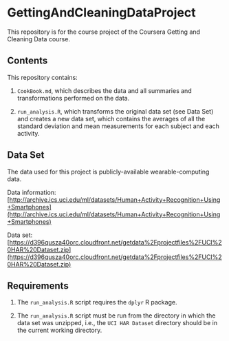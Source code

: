 # GettingAndCleaningDataProject

This repository is for the course project of the Coursera Getting and Cleaning Data course.

## Contents

This repository contains:

1. `CookBook.md`, which describes the data and all summaries and transformations performed on the data.

2. `run_analysis.R`, which transforms the original data set (see Data Set) and creates a new data set, which contains the averages of all the standard deviation and mean measurements for each subject and each activity.

## Data Set

The data used for this project is publicly-available wearable-computing data.

Data information: [http://archive.ics.uci.edu/ml/datasets/Human+Activity+Recognition+Using+Smartphones](http://archive.ics.uci.edu/ml/datasets/Human+Activity+Recognition+Using+Smartphones)

Data set: [https://d396qusza40orc.cloudfront.net/getdata%2Fprojectfiles%2FUCI%20HAR%20Dataset.zip](https://d396qusza40orc.cloudfront.net/getdata%2Fprojectfiles%2FUCI%20HAR%20Dataset.zip)

## Requirements

1. The `run_analysis.R` script requires the `dplyr` R package.

2. The `run_analysis.R` script must be run from the directory in which the data set was unzipped, i.e., the `UCI HAR Dataset` directory should be in the current working directory.
